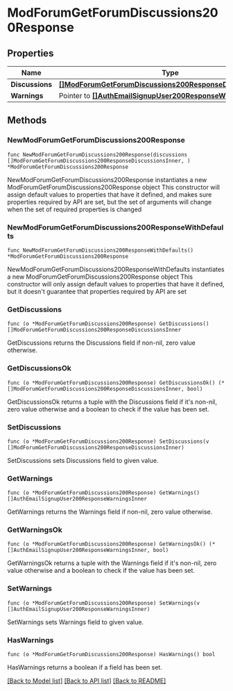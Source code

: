 # ModForumGetForumDiscussions200Response

## Properties

Name | Type | Description | Notes
------------ | ------------- | ------------- | -------------
**Discussions** | [**[]ModForumGetForumDiscussions200ResponseDiscussionsInner**](ModForumGetForumDiscussions200ResponseDiscussionsInner.md) |  | 
**Warnings** | Pointer to [**[]AuthEmailSignupUser200ResponseWarningsInner**](AuthEmailSignupUser200ResponseWarningsInner.md) |  | [optional] 

## Methods

### NewModForumGetForumDiscussions200Response

`func NewModForumGetForumDiscussions200Response(discussions []ModForumGetForumDiscussions200ResponseDiscussionsInner, ) *ModForumGetForumDiscussions200Response`

NewModForumGetForumDiscussions200Response instantiates a new ModForumGetForumDiscussions200Response object
This constructor will assign default values to properties that have it defined,
and makes sure properties required by API are set, but the set of arguments
will change when the set of required properties is changed

### NewModForumGetForumDiscussions200ResponseWithDefaults

`func NewModForumGetForumDiscussions200ResponseWithDefaults() *ModForumGetForumDiscussions200Response`

NewModForumGetForumDiscussions200ResponseWithDefaults instantiates a new ModForumGetForumDiscussions200Response object
This constructor will only assign default values to properties that have it defined,
but it doesn't guarantee that properties required by API are set

### GetDiscussions

`func (o *ModForumGetForumDiscussions200Response) GetDiscussions() []ModForumGetForumDiscussions200ResponseDiscussionsInner`

GetDiscussions returns the Discussions field if non-nil, zero value otherwise.

### GetDiscussionsOk

`func (o *ModForumGetForumDiscussions200Response) GetDiscussionsOk() (*[]ModForumGetForumDiscussions200ResponseDiscussionsInner, bool)`

GetDiscussionsOk returns a tuple with the Discussions field if it's non-nil, zero value otherwise
and a boolean to check if the value has been set.

### SetDiscussions

`func (o *ModForumGetForumDiscussions200Response) SetDiscussions(v []ModForumGetForumDiscussions200ResponseDiscussionsInner)`

SetDiscussions sets Discussions field to given value.


### GetWarnings

`func (o *ModForumGetForumDiscussions200Response) GetWarnings() []AuthEmailSignupUser200ResponseWarningsInner`

GetWarnings returns the Warnings field if non-nil, zero value otherwise.

### GetWarningsOk

`func (o *ModForumGetForumDiscussions200Response) GetWarningsOk() (*[]AuthEmailSignupUser200ResponseWarningsInner, bool)`

GetWarningsOk returns a tuple with the Warnings field if it's non-nil, zero value otherwise
and a boolean to check if the value has been set.

### SetWarnings

`func (o *ModForumGetForumDiscussions200Response) SetWarnings(v []AuthEmailSignupUser200ResponseWarningsInner)`

SetWarnings sets Warnings field to given value.

### HasWarnings

`func (o *ModForumGetForumDiscussions200Response) HasWarnings() bool`

HasWarnings returns a boolean if a field has been set.


[[Back to Model list]](../README.md#documentation-for-models) [[Back to API list]](../README.md#documentation-for-api-endpoints) [[Back to README]](../README.md)



